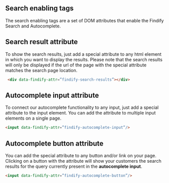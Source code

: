 ## Search enabling tags
The search enabling tags are a set of DOM attributes that enable the Findify Search and Autocomplete.

## Search result attribute
To show the search results, just add a special attribute to any html element in which you want to display the results. Please note that the search results will only be displayed if the url of the page with the special attribute matches the search page location.

```html
 <div data-findify-attr=”findify-search-results”></div>
```
 
## Autocomplete input attribute
To connect our autocomplete functionality to any input, just add a special attribute to the input element. You can add the attribute to multiple input elements on a single page. 

```html
<input data-findify-attr=”findify-autocomplete-input”/>
```

## Autocomplete button attribute
You can add the special attribute to any button and/or link on your page. Clicking on a button with the attribute will show your customers the search results for the query currently present in the **autocomplete input**.

```html
<input data-findify-attr=”findify-autocomplete-button”/>
```